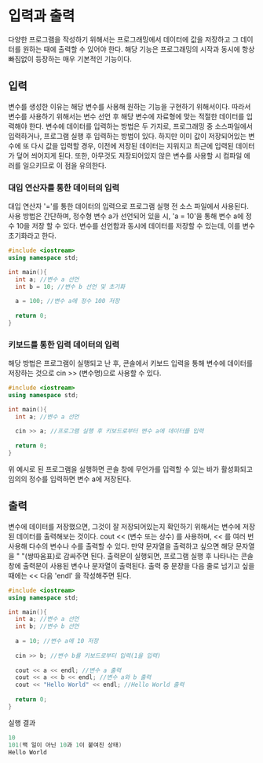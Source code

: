 # 입력과 출력

다양한 프로그램을 작성하기 위해서는 프로그래밍에서 데이터에 값을 저장하고 그 데이터를 원하는 때에 출력할 수 있어야 한다. 해당 기능은 프로그래밍의 시작과 동시에 항상 빠짐없이 등장하는
매우 기본적인 기능이다.

## 입력

변수를 생성한 이유는 해당 변수를 사용해 원하는 기능을 구현하기 위해서이다. 따라서 변수를 사용하기 위해서는 변수 선언 후 해당 변수에 자료형에 맞는 적절한 데이터를 입력해야 한다.
변수에 데이터를 입력하는 방법은 두 가지로, 프로그래밍 중 소스파일에서 입력하거나, 프로그램 실행 후 입력하는 방법이 있다. 하지만 이미 값이 저장되어있는 변수에 
또 다시 값을 입력할 경우, 이전에 저장된 데이터는 지워지고 최근에 입력된 데이터가 덮어 씌어지게 된다. 또한, 아무것도 저장되어있지 않은 변수를 사용할 시 컴파일 에러를
일으키므로 이 점을 유의한다.

### 대입 연산자를 통한 데이터의 입력

대입 연산자 '='를 통한 데이터의 입력으로 프로그램 실행 전 소스 파일에서 사용된다. 사용 방법은 간단하며, 정수형 변수 a가 선언되어 있을 시, 'a = 10'을 통해 변수 a에 정수 10을
저장 할 수 있다. 변수를 선언함과 동시에 데이터를 저장할 수 있는데, 이를 변수 초기화라고 한다.

```c++
#include <iostream>
using namespace std;

int main(){
  int a; //변수 a 선언
  int b = 10; //변수 b 선언 및 초기화
  
  a = 100; //변수 a에 정수 100 저장
  
  return 0;
}
```

### 키보드를 통한 입력 데이터의 입력

해당 방법은 프로그램이 실행되고 난 후, 콘솔에서 키보드 입력을 통해 변수에 데이터를 저장하는 것으로 cin >> (변수명)으로 사용할 수 있다.

```c++
#include <iostream>
using namespace std;

int main(){
  int a; //변수 a 선언
  
  cin >> a; //프로그램 실행 후 키보드로부터 변수 a에 데이터를 입력
  
  return 0;
}
```
위 예시로 된 프로그램을 실행하면 콘솔 창에 무언가를 입력할 수 있는 바가 활성화되고 임의의 정수를 입력하면 변수 a에 저장된다.


## 출력

변수에 데이터를 저장했으면, 그것이 잘 저장되어있는지 확인하기 위해서는 변수에 저장된 데이터를 출력해보는 것이다. cout << (변수 또는 상수) 를 사용하며, << 를 여러 번 사용해
다수의 변수나 수를 출력할 수 있다. 만약 문자열을 출력하고 싶으면 해당 문자열을 " "(쌍따움표)로 감싸주면 된다. 출력문이 실행되면, 프로그램 실행 후 나타나는 콘솔 창에 출력문이
사용된 변수나 문자열이 출력된다. 출력 중 문장을 다음 줄로 넘기고 싶을 때에는 << 다음 'endl' 을 작성해주면 된다.

```c++
#include <iostream>
using namespace std;

int main(){
  int a; //변수 a 선언
  int b; //변수 b 선언
  
  a = 10; //변수 a에 10 저장
  
  cin >> b; //변수 b를 키보드로부터 입력(1을 입력)
  
  cout << a << endl; //변수 a 출력
  cout << a << b << endl; //변수 a와 b 출력
  cout << "Hello World" << endl; //Hello World 출력
  
  return 0;
}
```
실행 결과
```c++
10
101(백 일이 아닌 10과 1이 붙여진 상태)
Hello World
```






